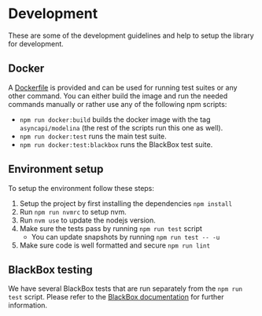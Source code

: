 # Development

These are some of the development guidelines and help to setup the library for development.

## Docker

A [Dockerfile](../Dockerfile) is provided and can be used for running test suites or any other command.
You can either build the image and run the needed commands manually or rather use any of the following npm scripts:

- `npm run docker:build` builds the docker image with the tag `asyncapi/modelina` (the rest of the scripts run this one as well).
- `npm run docker:test` runs the main test suite.
- `npm run docker:test:blackbox` runs the BlackBox test suite.

## Environment setup

To setup the environment follow these steps:

1. Setup the project by first installing the dependencies `npm install`
2. Run `npm run nvmrc` to setup nvm.
3. Run `nvm use` to update the nodejs version.
4. Make sure the tests pass by running `npm run test` script
   - You can update snapshots by running `npm run test -- -u`
5. Make sure code is well formatted and secure `npm run lint`

## BlackBox testing

We have several BlackBox tests that are run separately from the `npm run test` script. Please refer to the [BlackBox documentation](../test/blackbox) for further information.
